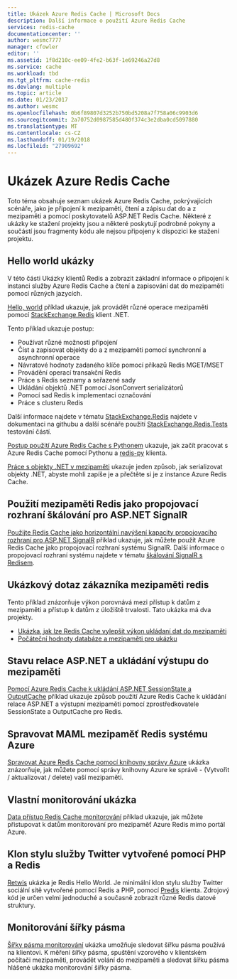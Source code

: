 ```yaml
---
title: Ukázek Azure Redis Cache | Microsoft Docs
description: Další informace o použití Azure Redis Cache
services: redis-cache
documentationcenter: ''
author: wesmc7777
manager: cfowler
editor: ''
ms.assetid: 1f8d210c-ee09-4fe2-b63f-1e69246a27d8
ms.service: cache
ms.workload: tbd
ms.tgt_pltfrm: cache-redis
ms.devlang: multiple
ms.topic: article
ms.date: 01/23/2017
ms.author: wesmc
ms.openlocfilehash: 0b6f89807d3252b750bd5208a7f758a06c9903d6
ms.sourcegitcommit: 2a70752d0987585d480f374c3e2dba0cd5097880
ms.translationtype: MT
ms.contentlocale: cs-CZ
ms.lasthandoff: 01/19/2018
ms.locfileid: "27909692"
---
```

# <a name="azure-redis-cache-samples"></a>Ukázek Azure Redis Cache
Toto téma obsahuje seznam ukázek Azure Redis Cache, pokrývajících scénáře, jako je připojení k mezipaměti, čtení a zápisu dat do a z mezipaměti a pomocí poskytovatelů ASP.NET Redis Cache. Některé z ukázky ke stažení projekty jsou a některé poskytují podrobné pokyny a součástí jsou fragmenty kódu ale nejsou připojeny k dispozici ke stažení projektu.

## <a name="hello-world-samples"></a>Hello world ukázky
V této části Ukázky klientů Redis a zobrazit základní informace o připojení k instanci služby Azure Redis Cache a čtení a zapisování dat do mezipaměti pomocí různých jazycích.

[Hello, world](https://github.com/rustd/RedisSamples/tree/master/HelloWorld) příklad ukazuje, jak provádět různé operace mezipaměti pomocí [StackExchange.Redis](https://github.com/StackExchange/StackExchange.Redis) klient .NET.

Tento příklad ukazuje postup:

* Používat různé možnosti připojení
* Číst a zapisovat objekty do a z mezipaměti pomocí synchronní a asynchronní operace
* Návratové hodnoty zadaného klíče pomocí příkazů Redis MGET/MSET
* Provádění operací transakční Redis
* Práce s Redis seznamy a seřazené sady
* Ukládání objektů .NET pomocí JsonConvert serializátorů
* Pomocí sad Redis k implementaci označování
* Práce s clusteru Redis

Další informace najdete v tématu [StackExchange.Redis](https://github.com/StackExchange/StackExchange.Redis) najdete v dokumentaci na githubu a další scénáře použití [StackExchange.Redis.Tests](https://github.com/StackExchange/StackExchange.Redis/tree/master/StackExchange.Redis.Tests) testování částí.

[Postup použití Azure Redis Cache s Pythonem](cache-python-get-started.md) ukazuje, jak začít pracovat s Azure Redis Cache pomocí Pythonu a [redis-py](https://github.com/andymccurdy/redis-py) klienta.

[Práce s objekty .NET v mezipaměti](cache-dotnet-how-to-use-azure-redis-cache.md#work-with-net-objects-in-the-cache) ukazuje jeden způsob, jak serializovat objekty .NET, abyste mohli zapíše je a přečtěte si je z instance Azure Redis Cache. 

## <a name="use-redis-cache-as-a-scale-out-backplane-for-aspnet-signalr"></a>Použití mezipaměti Redis jako propojovací rozhraní škálování pro ASP.NET SignalR
[Použijte Redis Cache jako horizontální navýšení kapacity propojovacího rozhraní pro ASP.NET SignalR](https://github.com/rustd/RedisSamples/tree/master/RedisAsSignalRBackplane) příklad ukazuje, jak můžete použít Azure Redis Cache jako propojovací rozhraní systému SignalR. Další informace o propojovací rozhraní systému najdete v tématu [škálování SignalR s Redisem](http://www.asp.net/signalr/overview/performance/scaleout-with-redis).

## <a name="redis-cache-customer-query-sample"></a>Ukázkový dotaz zákazníka mezipaměti redis
Tento příklad znázorňuje výkon porovnává mezi přístup k datům z mezipaměti a přístup k datům z úložiště trvalosti. Tato ukázka má dva projekty.

* [Ukázka, jak lze Redis Cache vylepšit výkon ukládaní dat do mezipaměti](https://github.com/rustd/RedisSamples/tree/master/RedisCacheCustomerQuerySample)
* [Počáteční hodnoty databáze a mezipaměti pro ukázku](https://github.com/rustd/RedisSamples/tree/master/SeedCacheForCustomerQuerySample)

## <a name="aspnet-session-state-and-output-caching"></a>Stavu relace ASP.NET a ukládání výstupu do mezipaměti
[Pomocí Azure Redis Cache k ukládání ASP.NET SessionState a OutputCache](https://github.com/rustd/RedisSamples/tree/master/SessionState_OutputCaching) příklad ukazuje způsob použití Azure Redis Cache k ukládání relace ASP.NET a výstupní mezipaměti pomocí zprostředkovatele SessionState a OutputCache pro Redis.

## <a name="manage-azure-redis-cache-with-maml"></a>Spravovat MAML mezipaměť Redis systému Azure
[Spravovat Azure Redis Cache pomocí knihovny správy Azure](https://github.com/rustd/RedisSamples/tree/master/ManageCacheUsingMAML) ukázka znázorňuje, jak můžete pomocí správy knihovny Azure ke správě - (Vytvořit / aktualizovat / delete) vaší mezipaměti. 

## <a name="custom-monitoring-sample"></a>Vlastní monitorování ukázka
[Data přístup Redis Cache monitorování](https://github.com/rustd/RedisSamples/tree/master/CustomMonitoring) příklad ukazuje, jak můžete přistupovat k datům monitorování pro mezipaměť Azure Redis mimo portál Azure.

## <a name="a-twitter-style-clone-written-using-php-and-redis"></a>Klon stylu služby Twitter vytvořené pomocí PHP a Redis
[Retwis](https://github.com/SyntaxC4-MSFT/retwis) ukázka je Redis Hello World. Je minimální klon stylu služby Twitter sociální sítě vytvořené pomocí Redis a PHP, pomocí [Predis](https://github.com/nrk/predis) klienta. Zdrojový kód je určen velmi jednoduché a současně zobrazit různé Redis datové struktury.

## <a name="bandwidth-monitor"></a>Monitorování šířky pásma
[Šířky pásma monitorování](https://github.com/JonCole/SampleCode/tree/master/BandWidthMonitor) ukázka umožňuje sledovat šířku pásma používá na klientovi. K měření šířky pásma, spuštění vzorového v klientském počítači mezipaměti, provádět volání do mezipaměti a sledovat šířku pásma hlášené ukázka monitorování šířky pásma.

